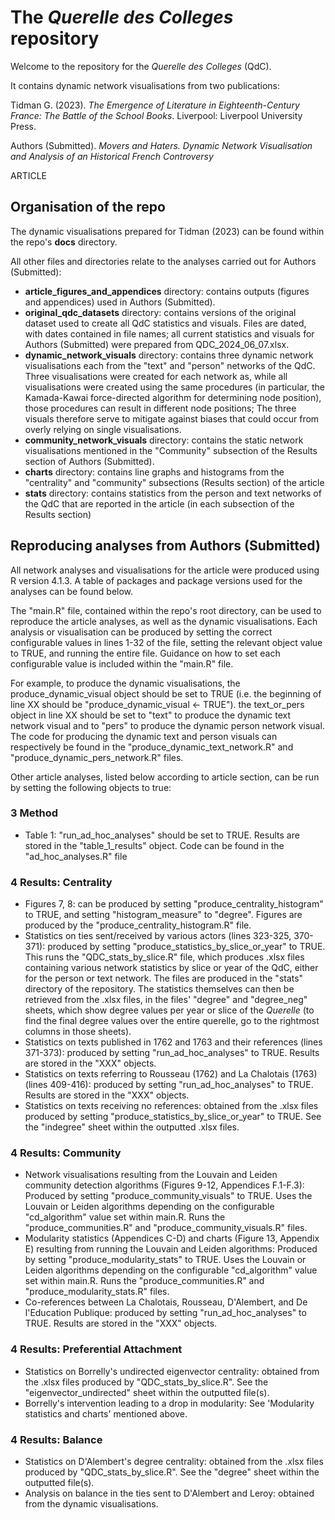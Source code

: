 # The *Querelle des Colleges* repository

Welcome to the repository for the *Querelle des Colleges* (QdC).

It contains dynamic network visualisations from two publications:

Tidman G. (2023). *The Emergence of Literature in Eighteenth-Century France: The Battle of the School Books*. Liverpool: Liverpool University Press. 

Authors (Submitted). *Movers and Haters. Dynamic Network Visualisation and Analysis of an Historical French Controversy*

ARTICLE 

## Organisation of the repo

The dynamic visualisations prepared for Tidman (2023) can be found within the repo's **docs** directory.

All other files and directories relate to the analyses carried out for Authors (Submitted):

- **article_figures_and_appendices** directory: contains outputs (figures and appendices) used in Authors (Submitted). 
- **original_qdc_datasets** directory: contains versions of the original dataset used to create all QdC statistics and visuals. Files are dated, with dates contained in file names; all current statistics and visuals for Authors (Submitted) were prepared from QDC_2024_06_07.xlsx.
- **dynamic_network_visuals** directory: contains three dynamic network visualisations each from the "text" and "person" networks of the QdC. Three visualisations were created for each network as, while all visualisations were created using the same procedures (in particular, the Kamada-Kawai force-directed algorithm for determining node position), those procedures can result in different node positions; The three visuals therefore serve to mitigate against biases that could occur from overly relying on single visualisations. 
- **community_network_visuals** directory: contains the static network visualisations mentioned in the "Community" subsection of the Results section of Authors (Submitted).
- **charts** directory: contains line graphs and histograms from the "centrality" and "community" subsections (Results section) of the article
- **stats** directory: contains statistics from the person and text networks of the QdC that are reported in the article (in each subsection of the Results section)

## Reproducing analyses from Authors (Submitted)

All network analyses and visualisations for the article were produced using R version 4.1.3. A table of packages and package versions used for the analyses can be found below.

The "main.R" file, contained within the repo's root directory, can be used to reproduce the article analyses, as well as the dynamic visualisations. Each analysis or visualisation can be produced by setting the correct configurable values in lines 1-32 of the file, setting the relevant object value to TRUE, and running the entire file. Guidance on how to set each configurable value is included within the "main.R" file.

For example, to produce the dynamic visualisations, the produce_dynamic_visual object should be set to TRUE (i.e. the beginning of line XX should be "produce_dynamic_visual <- TRUE"). the text_or_pers object in line XX should be set to "text" to produce the dynamic text network visual and to "pers" to produce the dynamic person network visual. The code for producing the dynamic text and person visuals can respectively be found in the "produce_dynamic_text_network.R" and "produce_dynamic_pers_network.R" files.

Other article analyses, listed below according to article section, can be run by setting the following objects to true:

### 3 Method

- Table 1: "run_ad_hoc_analyses" should be set to TRUE. Results are stored in the "table_1_results" object. Code can be found in the "ad_hoc_analyses.R" file

### 4 Results: Centrality

- Figures 7, 8: can be produced by setting "produce_centrality_histogram" to TRUE, and setting "histogram_measure" to "degree". Figures are produced by the "produce_centrality_histogram.R" file.
- Statistics on ties sent/received by various actors (lines 323-325, 370-371): produced by setting "produce_statistics_by_slice_or_year" to TRUE. This runs the "QDC_stats_by_slice.R" file, which produces .xlsx files containing various network statistics by slice or year of the QdC, either for the person or text network. The files are produced in the "stats" directory of the repository. The statistics themselves can then be retrieved from the .xlsx files, in the files' "degree" and "degree_neg" sheets, which show degree values per year or slice of the *Querelle* (to find the final degree values over the entire querelle, go to the rightmost columns in those sheets).
- Statistics on texts published in 1762 and 1763 and their references (lines 371-373): produced by setting "run_ad_hoc_analyses" to TRUE. Results are stored in the "XXX" objects.
- Statistics on texts referring to Rousseau (1762) and La Chalotais (1763) (lines 409-416): produced by setting "run_ad_hoc_analyses" to TRUE. Results are stored in the "XXX" objects.
- Statistics on texts receiving no references: obtained from the .xlsx files produced by setting "produce_statistics_by_slice_or_year" to TRUE. See the "indegree" sheet within the outputted .xlsx files.

### 4 Results: Community

- Network visualisations resulting from the Louvain and Leiden community detection algorithms (Figures 9-12, Appendices F.1-F.3):  Produced by setting "produce_community_visuals" to TRUE. Uses the Louvain or Leiden algorithms depending on the configurable "cd_algorithm" value set within main.R. Runs the "produce_communities.R" and "produce_community_visuals.R" files.
- Modularity statistics (Appendices C-D) and charts (Figure 13, Appendix E) resulting from running the Louvain and Leiden algorithms: Produced by setting "produce_modularity_stats" to TRUE. Uses the Louvain or Leiden algorithms depending on the configurable "cd_algorithm" value set within main.R. Runs the "produce_communities.R" and "produce_modularity_stats.R" files.
- Co-references between La Chalotais, Rousseau, D'Alembert, and De l'Education Publique: produced by setting "run_ad_hoc_analyses" to TRUE. Results are stored in the "XXX" objects.

### 4 Results: Preferential Attachment

- Statistics on Borrelly's undirected eigenvector centrality: obtained from the .xlsx files produced by "QDC_stats_by_slice.R". See the "eigenvector_undirected" sheet within the outputted file(s).
- Borrelly's intervention leading to a drop in modularity: See 'Modularity statistics and charts' mentioned above.

### 4 Results: Balance

- Statistics on D'Alembert's degree centrality: obtained from the .xlsx files produced by "QDC_stats_by_slice.R". See the "degree" sheet within the outputted file(s).
- Analysis on balance in the ties sent to D'Alembert and Leroy: obtained from the dynamic visualisations.
